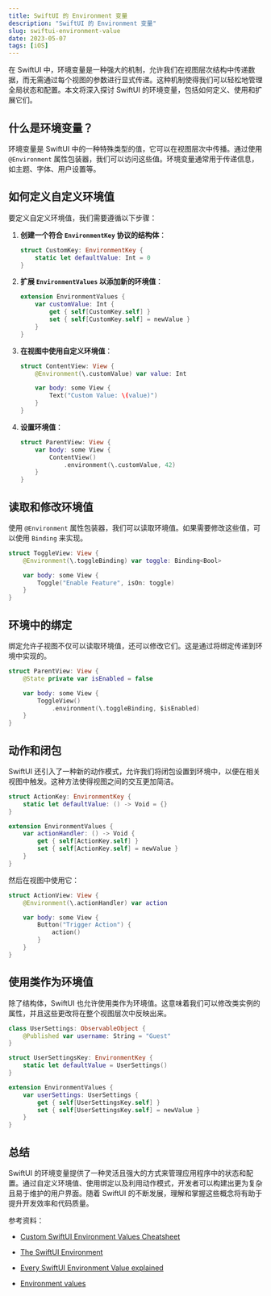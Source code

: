 ```yaml
---
title: SwiftUI 的 Environment 变量
description: "SwiftUI 的 Environment 变量"
slug: swiftui-environment-value
date: 2023-05-07
tags: [iOS]
---
```


在 SwiftUI 中，环境变量是一种强大的机制，允许我们在视图层次结构中传递数据，而无需通过每个视图的参数进行显式传递。这种机制使得我们可以轻松地管理全局状态和配置。本文将深入探讨 SwiftUI 的环境变量，包括如何定义、使用和扩展它们。

<!-- truncate -->

## 什么是环境变量？

环境变量是 SwiftUI 中的一种特殊类型的值，它可以在视图层次中传播。通过使用 `@Environment` 属性包装器，我们可以访问这些值。环境变量通常用于传递信息，如主题、字体、用户设置等。

## 如何定义自定义环境值

要定义自定义环境值，我们需要遵循以下步骤：

1. **创建一个符合 `EnvironmentKey` 协议的结构体**：

   ```swift
   struct CustomKey: EnvironmentKey {
       static let defaultValue: Int = 0
   }
   ```

2. **扩展 `EnvironmentValues` 以添加新的环境值**：

   ```swift
   extension EnvironmentValues {
       var customValue: Int {
           get { self[CustomKey.self] }
           set { self[CustomKey.self] = newValue }
       }
   }
   ```

3. **在视图中使用自定义环境值**：

   ```swift
   struct ContentView: View {
       @Environment(\.customValue) var value: Int

       var body: some View {
           Text("Custom Value: \(value)")
       }
   }
   ```

4. **设置环境值**：
   ```swift
   struct ParentView: View {
       var body: some View {
           ContentView()
               .environment(\.customValue, 42)
       }
   }
   ```

## 读取和修改环境值

使用 `@Environment` 属性包装器，我们可以读取环境值。如果需要修改这些值，可以使用 `Binding` 来实现。

```swift
struct ToggleView: View {
    @Environment(\.toggleBinding) var toggle: Binding<Bool>

    var body: some View {
        Toggle("Enable Feature", isOn: toggle)
    }
}
```

## 环境中的绑定

绑定允许子视图不仅可以读取环境值，还可以修改它们。这是通过将绑定传递到环境中实现的。

```swift
struct ParentView: View {
    @State private var isEnabled = false

    var body: some View {
        ToggleView()
            .environment(\.toggleBinding, $isEnabled)
    }
}
```

## 动作和闭包

SwiftUI 还引入了一种新的动作模式，允许我们将闭包设置到环境中，以便在相关视图中触发。这种方法使得视图之间的交互更加简洁。

```swift
struct ActionKey: EnvironmentKey {
    static let defaultValue: () -> Void = {}
}

extension EnvironmentValues {
    var actionHandler: () -> Void {
        get { self[ActionKey.self] }
        set { self[ActionKey.self] = newValue }
    }
}
```

然后在视图中使用它：

```swift
struct ActionView: View {
    @Environment(\.actionHandler) var action

    var body: some View {
        Button("Trigger Action") {
            action()
        }
    }
}
```

## 使用类作为环境值

除了结构体，SwiftUI 也允许使用类作为环境值。这意味着我们可以修改类实例的属性，并且这些更改将在整个视图层次中反映出来。

```swift
class UserSettings: ObservableObject {
    @Published var username: String = "Guest"
}

struct UserSettingsKey: EnvironmentKey {
    static let defaultValue = UserSettings()
}

extension EnvironmentValues {
    var userSettings: UserSettings {
        get { self[UserSettingsKey.self] }
        set { self[UserSettingsKey.self] = newValue }
    }
}
```

## 总结

SwiftUI 的环境变量提供了一种灵活且强大的方式来管理应用程序中的状态和配置。通过自定义环境值、使用绑定以及利用动作模式，开发者可以构建出更为复杂且易于维护的用户界面。随着 SwiftUI 的不断发展，理解和掌握这些概念将有助于提升开发效率和代码质量。

参考资料：

- [Custom SwiftUI Environment Values Cheatsheet](https://www.fivestars.blog/articles/custom-environment-values-cheatsheet)

- [The SwiftUI Environment](https://www.fivestars.blog/articles/swiftui-environment-propagation)

- [Every SwiftUI Environment Value explained](https://www.fivestars.blog/articles/swiftui-environment-values)

- [Environment values](https://developer.apple.com/documentation/swiftui/environment-values)
